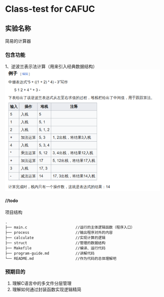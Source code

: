 # Class-test for CAFUC

## 实验名称
简易的计算器

### 包含功能
1、逆波兰表示法计算（用来引入经典数据结构）	![](img/8.png)

#### //todo



项目结构

```shell
.
├── main.c						//运行的主体逻辑函数（程序入口）
├── process	 					//输出程序对外的内容
├── calculate 					//实现计算的逻辑
├── struct						//管理的数据结构
├── Makefile 					//编译、运行代码
├── program-guide.md			//讲解代码
└── README.md					//作为代码的总体理解吧
```

### 预期目的

1. 理解C语言中的多文件分层管理
2. 理解如何通过封装函数实现逻辑精简
